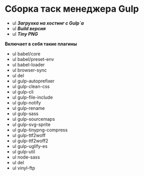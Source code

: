 # Сборка таск менеджера Gulp

 * ul ***Загрухка на хостинг с Gulp`а***
 * ul ***Build версия***
 * ul ***Tiny PNG***

**Включает в себя такие плагины**
 * ul babel/core
 * ul babel/preset-env
 * ul babel-loader
 * ul browser-sync
 * ul del
 * ul gulp-autoprefixer
 * ul gulp-clean-css
 * ul gulp-cli
 * ul gulp-file-include
 * ul gulp-notify
 * ul gulp-rename
 * ul gulp-sass
 * ul gulp-sourcemaps
 * ul gulp-svg-sprite
 * ul gulp-tinypng-compress
 * ul gulp-ttf2woff
 * ul gulp-ttf2woff2
 * ul gulp-uglify-es
 * ul gulp-util
 * ul node-sass
 * ul del
 * ul vinyl-ftp